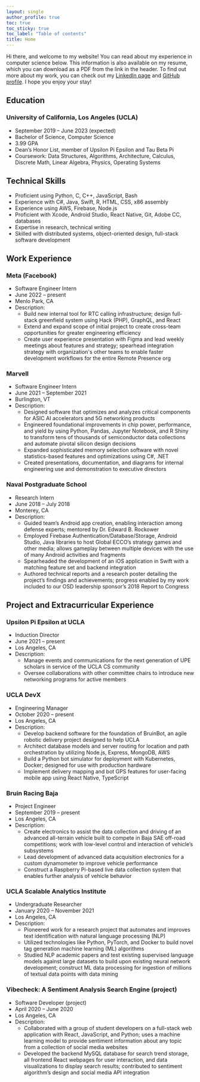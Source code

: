 ```yaml
---
layout: single
author_profile: true
toc: true
toc_sticky: true
toc_label: "Table of contents"
title: Home
---
```


Hi there, and welcome to my website! You can read about my experience in computer science below. This information is also available on my resume, which you can download as a PDF from the link in the header. To find out more about my work, you can check out my <a href="https://www.linkedin.com/in/aristotleh">LinkedIn page</a> and <a href="https://www.github.com/aristotleh">GitHub profile</a>. I hope you enjoy your stay!

## Education

### University of California, Los Angeles (UCLA)

- September 2019 – June 2023 (expected)
- Bachelor of Science, Computer Science
- 3.99 GPA
- Dean’s Honor List, member of Upsilon Pi Epsilon and Tau Beta Pi
- Coursework: Data Structures, Algorithms, Architecture, Calculus, Discrete Math, Linear Algebra, Physics, Operating Systems

## Technical Skills

- Proficient using Python, C, C++, JavaScript, Bash
- Experience with C#, Java, Swift, R, HTML, CSS, x86 assembly
- Experience using AWS, Firebase, Node.js
- Proficient with Xcode, Android Studio, React Native, Git, Adobe CC, databases
- Expertise in research, technical writing
- Skilled with distributed systems, object-oriented design, full-stack software development

## Work Experience

### Meta (Facebook)

- Software Engineer Intern
- June 2022 – present
- Menlo Park, CA
- Description:
  - Build new internal tool for RTC calling infrastructure; design full-stack greenfield system using Hack (PHP), GraphQL, and React
  - Extend and expand scope of initial project to create cross-team opportunities for greater engineering efficiency
  - Create user experience presentation with Figma and lead weekly meetings about features and strategy; spearhead integration strategy with organization's other teams to enable faster development workflows for the entire Remote Presence org

### Marvell

- Software Engineer Intern
- June 2021 – September 2021
- Burlington, VT
- Description:
  - Designed software that optimizes and analyzes critical components for ASIC AI accelerators and 5G networking products
  - Engineered foundational improvements in chip power, performance, and yield by using Python, Pandas, Jupyter Notebook, and R Shiny to transform tens of thousands of semiconductor data collections and automate pivotal silicon design decisions
  - Expanded sophisticated memory selection software with novel statistics-based features and optimizations using C#, .NET
  - Created presentations, documentation, and diagrams for internal engineering use and demonstration to executive directors

### Naval Postgraduate School

- Research Intern
- June 2018 – July 2018
- Monterey, CA
- Description:
  - Guided team’s Android app creation, enabling interaction among defense experts; mentored by Dr. Edward B. Rockower
  - Employed Firebase Authentication/Database/Storage, Android Studio, Java libraries to host Global ECCO’s strategy games and other media; allows gameplay between multiple devices with the use of many Android activities and fragments
  - Spearheaded the development of an iOS application in Swift with a matching feature set and backend integration
  - Authored technical reports and a research poster detailing the project’s findings and achievements; progress enabled by my work included to our OSD leadership sponsor’s 2018 Report to Congress

## Project and Extracurricular Experience

### Upsilon Pi Epsilon at UCLA

- Induction Director
- June 2021 – present
- Los Angeles, CA
- Description:
  - Manage events and communications for the next generation of UPE scholars in service of the UCLA CS community
  - Oversee collaborations with other committee chairs to introduce new networking programs for active members

### UCLA DevX

- Engineering Manager
- October 2020 – present
- Los Angeles, CA
- Description:
  - Develop backend software for the foundation of BruinBot, an agile robotic delivery project designed to help UCLA
  - Architect database models and server routing for location and path orchestration by utilizing Node.js, Express, MongoDB, AWS
  - Build a Python bot simulator for deployment with Kubernetes, Docker; designed for use with production hardware
  - Implement delivery mapping and bot GPS features for user-facing mobile app using React Native, TypeScript

### Bruin Racing Baja

- Project Engineer
- September 2019 – present
- Los Angeles, CA
- Description:
  - Create electronics to assist the data collection and driving of an advanced all-terrain vehicle built to compete in Baja SAE off-road competitions; work with low-level control and interaction of vehicle’s subsystems
  - Lead development of advanced data acquisition electronics for a custom dynamometer to improve vehicle performance
  - Construct a Raspberry Pi-based live data collection system that enables further analysis of vehicle behavior

### UCLA Scalable Analytics Institute

- Undergraduate Researcher
- January 2020 – November 2021
- Los Angeles, CA
- Description:
  - Pioneered work for a research project that automates and improves text identification with natural language processing (NLP)
  - Utilized technologies like Python, PyTorch, and Docker to build novel tag generation machine learning (ML) algorithms
  - Studied NLP academic papers and test existing supervised language models against large datasets to build upon existing neural network development; construct ML data processing for ingestion of millions of textual data points with data mining

### Vibecheck: A Sentiment Analysis Search Engine (project)

- Software Developer (project)
- April 2020 – June 2020
- Los Angeles, CA
- Description:
  - Collaborated with a group of student developers on a full-stack web application with React, JavaScript, and Python; uses a machine learning model to provide sentiment information about any topic from a collection of social media websites
  - Developed the backend MySQL database for search trend storage, all frontend React webpages for user interaction, and data visualizations to display search results; contributed to sentiment algorithm’s design and social media API integration

